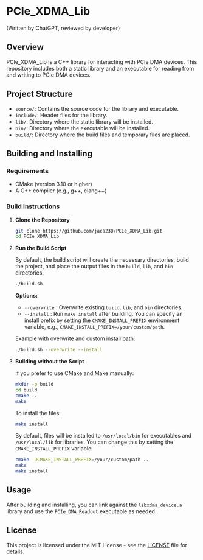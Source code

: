 
# PCIe_XDMA_Lib
(Written by ChatGPT, reviewed by developer)

## Overview

PCIe_XDMA_Lib is a C++ library for interacting with PCIe DMA devices. This repository includes both a static library and an executable for reading from and writing to PCIe DMA devices.

## Project Structure

- `source/`: Contains the source code for the library and executable.
- `include/`: Header files for the library.
- `lib/`: Directory where the static library will be installed.
- `bin/`: Directory where the executable will be installed.
- `build/`: Directory where the build files and temporary files are placed.

## Building and Installing

### Requirements

- CMake (version 3.10 or higher)
- A C++ compiler (e.g., g++, clang++)

### Build Instructions

1. **Clone the Repository**

   ```bash
   git clone https://github.com/jaca230/PCIe_XDMA_Lib.git
   cd PCIe_XDMA_Lib
   ```

2. **Run the Build Script**

   By default, the build script will create the necessary directories, build the project, and place the output files in the `build`, `lib`, and `bin` directories.

   ```bash
   ./build.sh
   ```

   **Options:**
   - `--overwrite` : Overwrite existing `build`, `lib`, and `bin` directories.
   - `--install`   : Run `make install` after building. You can specify an install prefix by setting the `CMAKE_INSTALL_PREFIX` environment variable, e.g., `CMAKE_INSTALL_PREFIX=/your/custom/path`.

   Example with overwrite and custom install path:

   ```bash
   ./build.sh --overwrite --install
   ```

3. **Building without the Script**

   If you prefer to use CMake and Make manually:

   ```bash
   mkdir -p build
   cd build
   cmake ..
   make
   ```

   To install the files:

   ```bash
   make install
   ```

   By default, files will be installed to `/usr/local/bin` for executables and `/usr/local/lib` for libraries. You can change this by setting the `CMAKE_INSTALL_PREFIX` variable:

   ```bash
   cmake -DCMAKE_INSTALL_PREFIX=/your/custom/path ..
   make
   make install
   ```

## Usage

After building and installing, you can link against the `libxdma_device.a` library and use the `PCIe_DMA_Readout` executable as needed.

## License

This project is licensed under the MIT License - see the [LICENSE](LICENSE) file for details.
